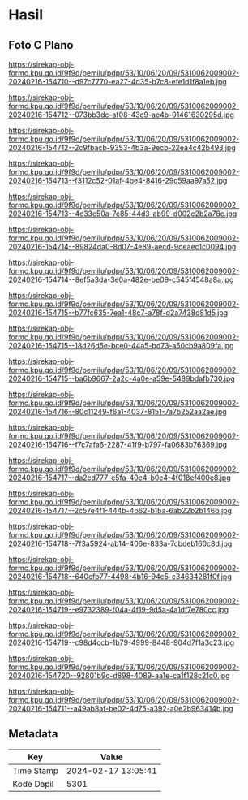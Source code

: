 # Hasil

## Foto C Plano

https://sirekap-obj-formc.kpu.go.id/9f9d/pemilu/pdpr/53/10/06/20/09/5310062009002-20240216-154710--d97c7770-ea27-4d35-b7c8-efe1d1f8a1eb.jpg

https://sirekap-obj-formc.kpu.go.id/9f9d/pemilu/pdpr/53/10/06/20/09/5310062009002-20240216-154712--073bb3dc-af08-43c9-ae4b-01461630295d.jpg

https://sirekap-obj-formc.kpu.go.id/9f9d/pemilu/pdpr/53/10/06/20/09/5310062009002-20240216-154712--2c9fbacb-9353-4b3a-9ecb-22ea4c42b493.jpg

https://sirekap-obj-formc.kpu.go.id/9f9d/pemilu/pdpr/53/10/06/20/09/5310062009002-20240216-154713--f3112c52-01af-4be4-8416-29c59aa97a52.jpg

https://sirekap-obj-formc.kpu.go.id/9f9d/pemilu/pdpr/53/10/06/20/09/5310062009002-20240216-154713--4c33e50a-7c85-44d3-ab99-d002c2b2a78c.jpg

https://sirekap-obj-formc.kpu.go.id/9f9d/pemilu/pdpr/53/10/06/20/09/5310062009002-20240216-154714--89824da0-8d07-4e89-aecd-9deaec1c0094.jpg

https://sirekap-obj-formc.kpu.go.id/9f9d/pemilu/pdpr/53/10/06/20/09/5310062009002-20240216-154714--8ef5a3da-3e0a-482e-be09-c545f4548a8a.jpg

https://sirekap-obj-formc.kpu.go.id/9f9d/pemilu/pdpr/53/10/06/20/09/5310062009002-20240216-154715--b77fc635-7ea1-48c7-a78f-d2a7438d81d5.jpg

https://sirekap-obj-formc.kpu.go.id/9f9d/pemilu/pdpr/53/10/06/20/09/5310062009002-20240216-154715--18d26d5e-bce0-44a5-bd73-a50cb9a809fa.jpg

https://sirekap-obj-formc.kpu.go.id/9f9d/pemilu/pdpr/53/10/06/20/09/5310062009002-20240216-154715--ba6b9667-2a2c-4a0e-a59e-5489bdafb730.jpg

https://sirekap-obj-formc.kpu.go.id/9f9d/pemilu/pdpr/53/10/06/20/09/5310062009002-20240216-154716--80c11249-f6a1-4037-8151-7a7b252aa2ae.jpg

https://sirekap-obj-formc.kpu.go.id/9f9d/pemilu/pdpr/53/10/06/20/09/5310062009002-20240216-154716--f7c7afa6-2287-41f9-b797-fa0683b76369.jpg

https://sirekap-obj-formc.kpu.go.id/9f9d/pemilu/pdpr/53/10/06/20/09/5310062009002-20240216-154717--da2cd777-e5fa-40e4-b0c4-4f018ef400e8.jpg

https://sirekap-obj-formc.kpu.go.id/9f9d/pemilu/pdpr/53/10/06/20/09/5310062009002-20240216-154717--2c57e4f1-444b-4b62-b1ba-6ab22b2b146b.jpg

https://sirekap-obj-formc.kpu.go.id/9f9d/pemilu/pdpr/53/10/06/20/09/5310062009002-20240216-154718--7f3a5924-ab14-406e-833a-7cbdeb160c8d.jpg

https://sirekap-obj-formc.kpu.go.id/9f9d/pemilu/pdpr/53/10/06/20/09/5310062009002-20240216-154718--640cfb77-4498-4b16-94c5-c34634281f0f.jpg

https://sirekap-obj-formc.kpu.go.id/9f9d/pemilu/pdpr/53/10/06/20/09/5310062009002-20240216-154719--e9732389-f04a-4f19-9d5a-4a1df7e780cc.jpg

https://sirekap-obj-formc.kpu.go.id/9f9d/pemilu/pdpr/53/10/06/20/09/5310062009002-20240216-154719--c98d4ccb-1b79-4999-8448-904d7f1a3c23.jpg

https://sirekap-obj-formc.kpu.go.id/9f9d/pemilu/pdpr/53/10/06/20/09/5310062009002-20240216-154720--92801b9c-d898-4089-aa1e-ca1f128c21c0.jpg

https://sirekap-obj-formc.kpu.go.id/9f9d/pemilu/pdpr/53/10/06/20/09/5310062009002-20240216-154711--a49ab8af-be02-4d75-a392-a0e2b963414b.jpg


## Metadata

| Key        | Value               |
| ---------- | ------------------- |
| Time Stamp | 2024-02-17 13:05:41 |
| Kode Dapil | 5301                |



